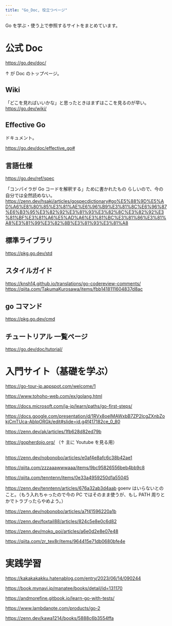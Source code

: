 ```yaml
---
title: "Go_Doc, 役立つページ"
---
```


Go を学ぶ・使う上で参照するサイトをまとめています。

# 公式 Doc

https://go.dev/doc/

↑ が Doc のトップページ。

## Wiki

「どこを見ればいいかな」と思ったときはまずはここを見るのが早い。
https://go.dev/wiki/

## Effective Go

ドキュメント。

https://go.dev/doc/effective_go#

## 言語仕様

https://go.dev/ref/spec

「コンパイラが Go コードを解釈する」ために書かれたもの らしいので、今の自分では全然読めない。
https://zenn.dev/hsaki/articles/gospecdictionary#go%E5%88%9D%E5%AD%A6%E8%80%85%E3%81%AE%E6%96%B9%E3%81%8C%E6%96%87%E6%B3%95%E3%82%92%E3%81%93%E3%82%8C%E3%82%92%E3%81%BF%E3%81%A6%E5%AD%A6%E3%81%BC%E3%81%86%E3%81%A8%E3%81%99%E3%82%8B%E3%81%93%E3%81%A8

## 標準ライブラリ

https://pkg.go.dev/std

## スタイルガイド

https://knsh14.github.io/translations/go-codereview-comments/
https://qiita.com/TakumaKurosawa/items/fbb1418111604837d8ac

## go コマンド

https://pkg.go.dev/cmd

## チュートリアル 一覧ページ

https://go.dev/doc/tutorial/

# 入門サイト（基礎を学ぶ）

https://go-tour-jp.appspot.com/welcome/1

https://www.tohoho-web.com/ex/golang.html

https://docs.microsoft.com/ja-jp/learn/paths/go-first-steps/

https://docs.google.com/presentation/d/1RVx8oeIMAWxbB7ZP2IcgZXnbZokjCmTUca-AbIpORGk/edit#slide=id.g4f417182ce_0_80

https://zenn.dev/ak/articles/1fb628d82ed79b

https://gopherdojo.org/
（↑ 主に Youtube を見る用）

## <Tips>

https://zenn.dev/nobonobo/articles/e0af4e8afc6c38b42ae1

https://qiita.com/zzzaaawwwaaa/items/9bc95826556beb4bb9c8

https://qiita.com/tenntenn/items/0e33a4959250d1a55045

https://zenn.dev/tenntenn/articles/676a32ab3d4aab
goenv はいらないとのこと。（もう入れちゃったので今の PC ではそのまま使うが、もし PATH 周りとかでトラブったらやめよう。）

https://zenn.dev/nobonobo/articles/a7f41596220a1b

https://zenn.dev/foxtail88/articles/824c5e8e0c6d82

https://zenn.dev/moko_poi/articles/a6e0d2e8e07e48

https://qiita.com/zr_tex8r/items/964415e71db0680bfe4e

# 実践学習

https://kakakakakku.hatenablog.com/entry/2023/06/14/090244

https://book.mynavi.jp/manatee/books/detail/id=131170

https://andmorefine.gitbook.io/learn-go-with-tests/

https://www.lambdanote.com/products/go-2

https://zenn.dev/kawa1214/books/5888c6b3554ffa
